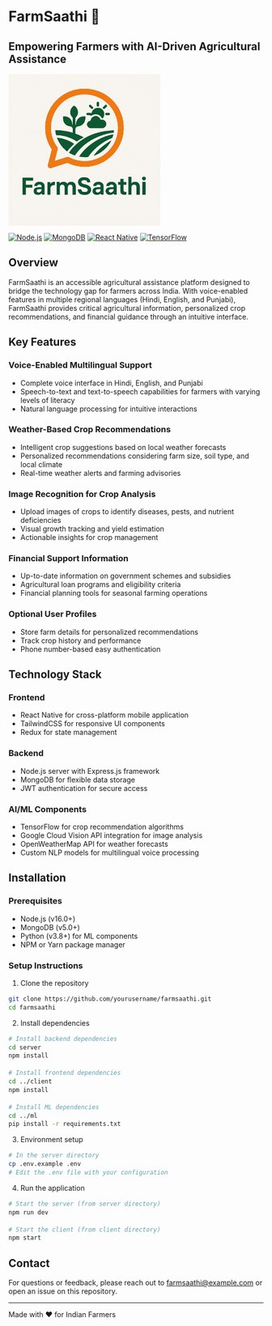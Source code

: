 # FarmSaathi 🌾

## Empowering Farmers with AI-Driven Agricultural Assistance

<img  align= "center" src="assets/FarmSaathi.png" alt="FarmSaathi Logo" width="300" />


[![Node.js](https://img.shields.io/badge/Node.js-339933?style=for-the-badge&logo=nodedotjs&logoColor=white)](https://nodejs.org/)
[![MongoDB](https://img.shields.io/badge/MongoDB-4EA94B?style=for-the-badge&logo=mongodb&logoColor=white)](https://www.mongodb.com/)
[![React Native](https://img.shields.io/badge/React_Native-20232A?style=for-the-badge&logo=react&logoColor=61DAFB)](https://reactnative.dev/)
[![TensorFlow](https://img.shields.io/badge/TensorFlow-FF6F00?style=for-the-badge&logo=tensorflow&logoColor=white)](https://www.tensorflow.org/)

## Overview

FarmSaathi is an accessible agricultural assistance platform designed to bridge the technology gap for farmers across India. With voice-enabled features in multiple regional languages (Hindi, English, and Punjabi), FarmSaathi provides critical agricultural information, personalized crop recommendations, and financial guidance through an intuitive interface.

## Key Features

### Voice-Enabled Multilingual Support
- Complete voice interface in Hindi, English, and Punjabi
- Speech-to-text and text-to-speech capabilities for farmers with varying levels of literacy
- Natural language processing for intuitive interactions

### Weather-Based Crop Recommendations
- Intelligent crop suggestions based on local weather forecasts
- Personalized recommendations considering farm size, soil type, and local climate
- Real-time weather alerts and farming advisories

### Image Recognition for Crop Analysis
- Upload images of crops to identify diseases, pests, and nutrient deficiencies
- Visual growth tracking and yield estimation
- Actionable insights for crop management

### Financial Support Information
- Up-to-date information on government schemes and subsidies
- Agricultural loan programs and eligibility criteria
- Financial planning tools for seasonal farming operations

### Optional User Profiles
- Store farm details for personalized recommendations
- Track crop history and performance
- Phone number-based easy authentication

## Technology Stack

### Frontend
- React Native for cross-platform mobile application
- TailwindCSS for responsive UI components
- Redux for state management

### Backend
- Node.js server with Express.js framework
- MongoDB for flexible data storage
- JWT authentication for secure access

### AI/ML Components
- TensorFlow for crop recommendation algorithms
- Google Cloud Vision API integration for image analysis
- OpenWeatherMap API for weather forecasts
- Custom NLP models for multilingual voice processing

## Installation

### Prerequisites
- Node.js (v16.0+)
- MongoDB (v5.0+)
- Python (v3.8+) for ML components
- NPM or Yarn package manager

### Setup Instructions

1. Clone the repository
```bash
git clone https://github.com/yourusername/farmsaathi.git
cd farmsaathi
```

2. Install dependencies
```bash
# Install backend dependencies
cd server
npm install

# Install frontend dependencies
cd ../client
npm install

# Install ML dependencies
cd ../ml
pip install -r requirements.txt
```

3. Environment setup
```bash
# In the server directory
cp .env.example .env
# Edit the .env file with your configuration
```

4. Run the application
```bash
# Start the server (from server directory)
npm run dev

# Start the client (from client directory)
npm start
```

## Contact

For questions or feedback, please reach out to farmsaathi@example.com or open an issue on this repository.

---

Made with ❤️ for Indian Farmers
